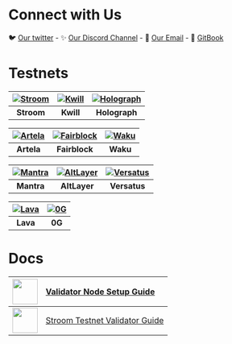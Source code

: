 # Connect with Us

🐦 [Our twitter](https://x.com/AjanaCrypto) - ✨ [Our Discord Channel](https://discord.com/invite/phGS3SPs) - 📧 [Our Email](mailto:ajanaabdullahi1@gmail.com) - 📘 [GitBook](https://ajanacrypto-xyz.gitbook.io/ajanacrypto)

# Testnets

| [![Stroom](https://github.com/user-attachments/assets/b93e0d20-fb34-47d8-b24b-2afb0537411b)](https://example.com) | [![Kwill](https://github.com/user-attachments/assets/4acdacb3-7d41-4f50-90be-2a6f70024807)](https://example.com) | [![Holograph](https://github.com/user-attachments/assets/b4cac880-dc91-4032-9240-10a9a1368418)](https://example.com) |
|:---:|:---:|:---:|
| **Stroom** | **Kwill** | **Holograph** |

| [![Artela](https://github.com/user-attachments/assets/12dffd75-1604-49b4-968a-582c45f53714)](https://example.com) | [![Fairblock](https://github.com/user-attachments/assets/763a4541-191c-47a1-b858-48adc630e7e2)](https://example.com) | [![Waku](https://github.com/user-attachments/assets/4c6f4c7a-4347-404e-a2ea-eed43e7717cf)](https://example.com) |
|:---:|:---:|:---:|
| **Artela** | **Fairblock** | **Waku** |

| [![Mantra](https://github.com/user-attachments/assets/831138ea-1cd4-42af-9842-01095e7b6d1a)](https://example.com) | [![AltLayer](https://github.com/user-attachments/assets/e1c60b47-b350-4978-b893-a7a50222deb9)](https://example.com) | [![Versatus](https://github.com/user-attachments/assets/c0e758db-c270-4829-af8b-f39848e7e72f)](https://example.com) |
|:---:|:---:|:---:|
| **Mantra** | **AltLayer** | **Versatus** |

| [![Lava](https://github.com/user-attachments/assets/d5910c01-7ee2-49b2-97b7-39b27570b9db)](https://example.com) | [![0G](https://github.com/user-attachments/assets/d434a6b6-4f2d-41a8-b0b2-9270cb499a80)](https://example.com) |
|:---:|:---:|
| **Lava** | **0G** |

# Docs

| <img src="https://assets.nodes.guru/2089de70-073f-4c50-94a1-05cc9fa6a5cd.svg" width="50" height="50"> | [Validator Node Setup Guide](https://github.com/AjanaCrypto-xyz/Validator-Node-Setup-Guide) |
|:---:|:---|
| <img src="https://assets.nodes.guru/38b2110f-2cd2-420a-83da-4ac247cb6a95.svg" width="50" height="50"> | [Stroom Testnet Validator Guide](https://crypto.omyhot.mom/ajanacrypto/stroom-testnet-validator-guide) |













